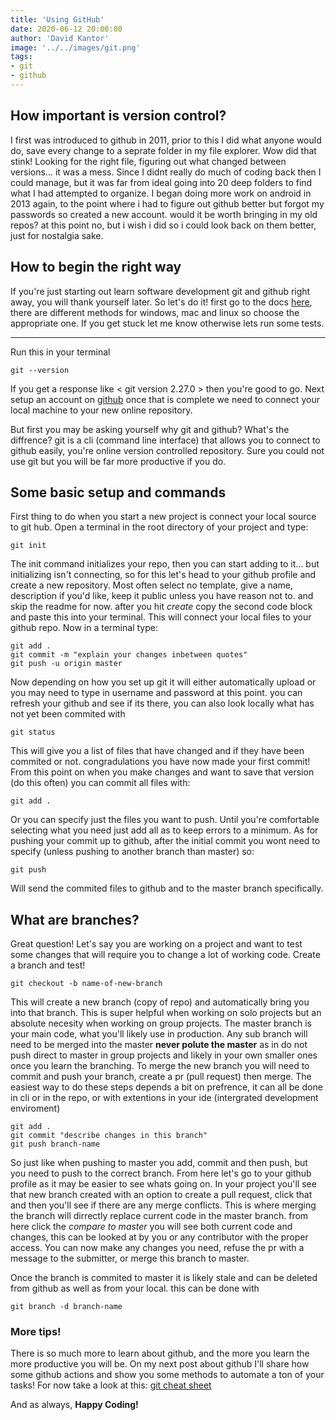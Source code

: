 ```yaml
---
title: 'Using GitHub'
date: 2020-06-12 20:00:00
author: 'David Kantor'
image: '../../images/git.png'
tags:
- git
- github
---
```


## How important is version control?

I first was introduced to github in 2011, prior to this I did what anyone would do, save every change to a seprate folder in my file explorer. Wow did that stink! Looking for the right file, figuring out what changed between versions... it was a mess. Since I didnt really do much of coding back then I could manage, but it was far from ideal going into 20 deep folders to find what I had attempted to organize. I began doing more work on android in 2013 again, to the point where i had to figure out github better but forgot my passwords so created a new account. would it be worth bringing in my old repos? at this point no, but i wish i did so i could look back on them better, just for nostalgia sake.

## How to begin the right way
If you're just starting out learn software development git and github right away, you will thank yourself later. So let's do it! first go to the docs [here](https://git-scm.com/book/en/v2/Getting-Started-Installing-Git), there are different methods for windows, mac and linux so choose the appropriate one. If you get stuck let me know otherwise lets run some tests.

---
Run this in your terminal

    git --version

If you get a response like < git version 2.27.0 > then you're good to go. 
Next setup an account on [github](https://github.com/) once that is complete we need to connect your local machine to your new online repository.

But first you may be asking yourself why git and github? What's the diffrence? git is a cli (command line interface) that allows you to connect to github easily, you're online version controlled repository. Sure you could not use git but you will be far more productive if you do.

## Some basic setup and commands
First thing to do when you start a new project is connect your local source to git hub. Open a terminal in the root directory of your project and type:

    git init

The init command initializes your repo, then you can start adding to it... but initializing isn't connecting, so for this let's head to your github profile and create a new repository. Most often select no template, give a name, description if you'd like, keep it public unless you have reason not to. and skip the readme for now. after you hit *create* copy the second code block and paste this into your terminal. This will connect your local files to your github repo. Now in a terminal type:

    git add .
    git commit -m "explain your changes inbetween quotes"
    git push -u origin master

Now depending on how you set up git it will either automatically upload or you may need to type in username and password at this point. you can refresh your github and see if its there, you can also look locally what has not yet been commited with 

    git status

This will give you a list of files that have changed and if they have been commited or not. congradulations you have now made your first commit! From this point on when you make changes and want to save that version (do this often) you can commit all files with:

    git add .

Or you can specify just the files you want to push. Until you're comfortable selecting what you need just add all as to keep errors to a minimum. As for pushing your commit up to github, after the initial commit you wont need to specify (unless pushing to another branch than master) so:

    git push

Will send the commited files to github and to the master branch specifically.

## What are branches?
Great question! Let's say you are working on a project and want to test some changes that will require you to change a lot of working code. Create a branch and test!

    git checkout -b name-of-new-branch

This will create a new branch (copy of repo) and automatically bring you into that branch. This is super helpful when working on solo projects but an absolute necesity when working on group projects. The master branch is your main code, what you'll likely use in production. Any sub branch will need to be merged into the master **never polute the master** as in do not push direct to master in group projects and likely in your own smaller ones once you learn the branching. To merge the new branch you will need to commit and push your branch, create a pr (pull request) then merge.
The easiest way to do these steps depends a bit on prefrence, it can all be done in cli or in the repo, or with extentions in your ide (intergrated development enviroment)

    git add .
    git commit "describe changes in this branch"
    git push branch-name

So just like when pushing to master you add, commit and then push, but you need to push to the correct branch. From here let's go to your github profile as it may be easier to see whats going on. In your project you'll see that new branch created with an option to create a pull request, click that and then you'll see if there are any merge conflicts. This is where merging the branch will dirrectly replace current code in the master branch. from here click the *compare to master* you will see both current code and changes, this can be looked at by you or any contributor with the proper access. You can now make any changes you need, refuse the pr with a message to the submitter, or merge this branch to master.

Once the branch is commited to master it is likely stale and can be deleted from github as well as from your local. this can be done with

    git branch -d branch-name

### More tips!
There is so much more to learn about github, and the more you learn the more productive you will be. On my next post about github I'll share how some github actions and show you some methods to automate a ton of your tasks! For now take a look at this:
[git cheat sheet](https://www.atlassian.com/dam/jcr:e7e22f25-bba2-4ef1-a197-53f46b6df4a5/SWTM-2088_Atlassian-Git-Cheatsheet.pdf)

And as always,
**Happy Coding!**